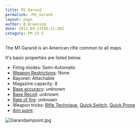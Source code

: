 ```yaml
---
title: M1 Garand
permalink: /M1_Garand
layout: page
author: B.Browning
date: 2011-09-23T06:11:30Z
category: FM 23-5
---
```

The M1 Garand is an American rifle common to all maps

It's basic properties are listed below.

  - Firing modes: Semi-Automatic
  - [Weapon Restrictions](Weapon_Restrictions "wikilink"): None
  - Bayonet: Attachable
  - Magazine capacity: 8
  - [Base accuracy](Weapon_mechanics "wikilink"): *unknown*
  - [Base Recoil](Weapon_mechanics "wikilink"): *unknown*
  - [Rate of fire](Weapon_mechanics "wikilink"): *unknown*
  - Weapon tricks: [Rifle Technique](Rifle_Technique "wikilink"), [Quick
    Switch](Quick_Switch "wikilink"), [Quick
    Prone](Quick_Prone "wikilink")
  - [Aim point](Weapon_mechanics "wikilink"):

![Garandaimpoint.jpg](Garandaimpoint.jpg "Garandaimpoint.jpg")

